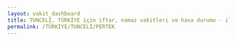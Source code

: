 ```yaml
---
layout: vakit_dashboard
title: TUNCELİ, TÜRKİYE için iftar, namaz vakitleri ve hava durumu - ilçe/eyalet seç
permalink: /TÜRKİYE/TUNCELİ/PERTEK
---
```


<script type="text/javascript">
  var GLOBAL_COUNTRY = 'TÜRKİYE';
  var GLOBAL_CITY = 'TUNCELİ';
  var GLOBAL_STATE = 'PERTEK';
  var lat = 72;
  var lon = 21;
</script>
